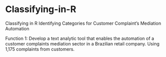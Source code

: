 # Classifying-in-R
Classifying in R Identifying Categories for Customer Complaint’s Mediation Automation

Function 1: Develop a text analytic tool that enables the automation of a customer complaints mediation sector in a Brazilian retail company. Using 1,175 complaints from customers.

